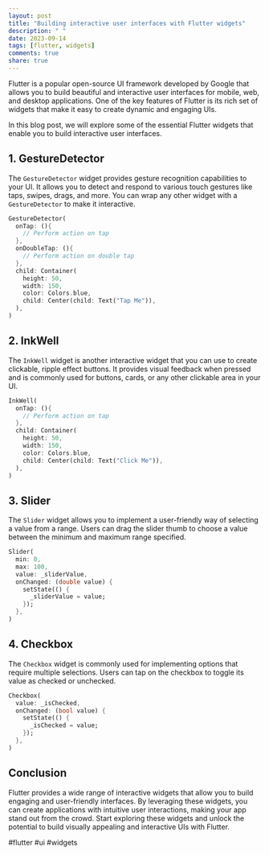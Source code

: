 ```yaml
---
layout: post
title: "Building interactive user interfaces with Flutter widgets"
description: " "
date: 2023-09-14
tags: [flutter, widgets]
comments: true
share: true
---
```


Flutter is a popular open-source UI framework developed by Google that allows you to build beautiful and interactive user interfaces for mobile, web, and desktop applications. One of the key features of Flutter is its rich set of widgets that make it easy to create dynamic and engaging UIs.

In this blog post, we will explore some of the essential Flutter widgets that enable you to build interactive user interfaces.

## 1. GestureDetector

The `GestureDetector` widget provides gesture recognition capabilities to your UI. It allows you to detect and respond to various touch gestures like taps, swipes, drags, and more. You can wrap any other widget with a `GestureDetector` to make it interactive.

```dart
GestureDetector(
  onTap: (){
    // Perform action on tap
  },
  onDoubleTap: (){
    // Perform action on double tap
  },
  child: Container(
    height: 50,
    width: 150,
    color: Colors.blue,
    child: Center(child: Text("Tap Me")),
  ),
)
```

## 2. InkWell

The `InkWell` widget is another interactive widget that you can use to create clickable, ripple effect buttons. It provides visual feedback when pressed and is commonly used for buttons, cards, or any other clickable area in your UI.

```dart
InkWell(
  onTap: (){
    // Perform action on tap
  },
  child: Container(
    height: 50,
    width: 150,
    color: Colors.blue,
    child: Center(child: Text("Click Me")),
  ),
)
```

## 3. Slider

The `Slider` widget allows you to implement a user-friendly way of selecting a value from a range. Users can drag the slider thumb to choose a value between the minimum and maximum range specified.

```dart
Slider(
  min: 0,
  max: 100,
  value: _sliderValue,
  onChanged: (double value) {
    setState(() {
      _sliderValue = value;
    });
  },
)
```

## 4. Checkbox

The `Checkbox` widget is commonly used for implementing options that require multiple selections. Users can tap on the checkbox to toggle its value as checked or unchecked.

```dart
Checkbox(
  value: _isChecked,
  onChanged: (bool value) {
    setState(() {
      _isChecked = value;
    });
  },
)
```

## Conclusion

Flutter provides a wide range of interactive widgets that allow you to build engaging and user-friendly interfaces. By leveraging these widgets, you can create applications with intuitive user interactions, making your app stand out from the crowd. Start exploring these widgets and unlock the potential to build visually appealing and interactive UIs with Flutter.

#flutter #ui #widgets